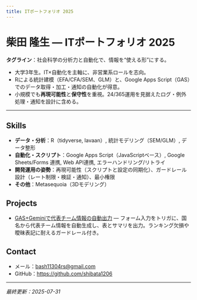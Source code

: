 ```yaml
---
title: ITポートフォリオ 2025
---
```


# 柴田 隆生 — ITポートフォリオ 2025

**タグライン**：社会科学の分析力と自動化で、情報を“使える形”にする。

- 大学3年生。IT×自動化を主軸に、非営業系ロールを志向。
- Rによる統計建模（EFA/CFA/SEM、GLM）と、Google Apps Script（GAS）でのデータ取得・加工・通知の自動化が得意。
- 小規模でも**再現可能性**と**保守性**を重視。24/365運用を見据えたログ・例外処理・通知を設計に含める。

---

## Skills
- **データ・分析**：R（tidyverse, lavaan）, 統計モデリング（SEM/GLM）, データ整形
- **自動化・スクリプト**：Google Apps Script（JavaScriptベース）, Google Sheets/Forms 連携, Web API連携, エラーハンドリング/リトライ
- **開発運用の姿勢**：再現可能性（スクリプトと設定の同期化）、ガードレール設計（レート制限・検証・通知）、最小権限
- **その他**：Metasequoia（3Dモデリング）

## Projects
- [GAS+Geminiで代表チーム情報の自動出力](projects/gas-gemini-soccer.html) — フォーム入力をトリガに、国名から代表チーム情報を自動生成し、表とサマリを出力。ランキング欠損や曖昧表記に耐えるガードレール付き。

## Contact
- メール：[bash11304rs@gmail.com](mailto:bash11304rs@gmail.com)
- GitHub：https://github.com/shibata1206

---

*最終更新：2025-07-31*

